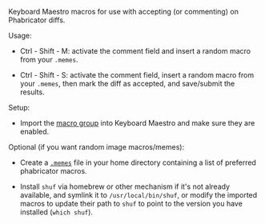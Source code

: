 Keyboard Maestro macros for use with accepting (or commenting) on Phabricator diffs.

Usage:

- Ctrl - Shift - M: activate the comment field and insert a random macro from your `.memes`.

- Ctrl - Shift - S: activate the comment field, insert a random macro from your `.memes`,
  then mark the diff as accepted, and save/submit the results.

Setup:

- Import the [macro group](https://github.com/amyreese/dotfiles/tree/main/keyboard-maestro)
  into Keyboard Maestro and make sure they are enabled.

Optional (if you want random image macros/memes):

- Create a [`.memes`](https://github.com/amyreese/dotfiles/blob/main/.memes) file
  in your home directory containing a list of preferred phabricator macros.

- Install `shuf` via homebrew or other mechanism if it's not already available,
  and symlink it to `/usr/local/bin/shuf`, or modify the imported macros to update
  their path to `shuf` to point to the version you have installed (`which shuf`).

